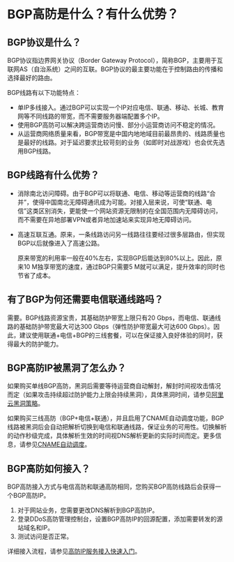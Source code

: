 # BGP高防是什么？有什么优势？

## BGP协议是什么？

BGP协议指边界网关协议（Border Gateway Protocol），简称BGP，主要用于互联网AS（自治系统）之间的互联。BGP协议的最主要功能在于控制路由的传播和选择最好的路由。

BGP线路有以下功能特点：

-   单IP多线接入。通过BGP可以实现一个IP对应电信、联通、移动、长城、教育网等不同线路的带宽，而不需要服务器端配置多个IP。
-   使用BGP高防可以解决跨运营商访问慢、部分小运营商访问不稳定的情况。
-   从运营商网络质量来看，BGP带宽是中国内地地域目前最昂贵的、线路质量也是最好的线路。对于延迟要求比较苛刻的业务（如即时对战游戏）也会优先选用BGP线路。

## BGP线路有什么优势？

-   消除南北访问障碍。由于BGP可以将联通、电信、移动等运营商的线路“合并”，使得中国南北无障碍通讯成为可能。对接入层来说，可使“联通、电信”这类区别消失，更能使一个网站资源无限制的在全国范围内无障碍访问，而不需要在异地部署VPN或者异地加速站来实现异地无障碍访问。
-   高速互联互通。原来，一条线路访问另一线路往往要经过很多层路由，但实现BGP以后就像进入了高速公路。

    原来带宽的利用率一般在40%左右，实现BGP后能达到80%以上。因此，原来10 M独享带宽的速度，通过BGP只需要5 M就可以满足，提升效率的同时也节省了成本。


## 有了BGP为何还需要电信联通线路吗？

需要。BGP线路资源宝贵，其基础防护带宽上限只有20 Gbps，而电信、联通线路的基础防护带宽最大可达300 Gbps（弹性防护带宽最大可达600 Gbps）。因此，建议使用联通+电信+BGP的三线套餐，可以在保证接入良好体验的同时，获得最大的防护能力。

## BGP高防IP被黑洞了怎么办？

如果购买单线BGP高防，黑洞后需要等待运营商自动解封，解封时间视攻击情况而定（如果攻击持续超过防护能力上限会持续黑洞），具体黑洞时间，请参见[阿里云黑洞策略](/cn.zh-CN/3分钟了解DDoS攻击/黑洞策略/阿里云黑洞策略.md)。

如果购买三线高防（BGP+电信+联通），并且启用了CNAME自动调度功能，BGP线路被黑洞后会自动把解析切换到电信和联通线路，保证业务的可用性。切换解析的动作秒级完成，具体解析生效的时间视DNS解析更新的实际时间而定。更多信息，请参见[CNAME自动调度](/cn.zh-CN/DDoS高防（旧版）/用户指南/业务接入配置/CNAME自动调度.md)。

## BGP高防如何接入？

BGP高防接入方式与电信高防和联通高防相同，您购买BGP高防线路后会获得一个BGP高防IP。

1.  对于网站业务，您需要更改DNS解析到BGP高防IP。
2.  登录DDoS高防管理控制台，设置BGP高防IP的回源配置，添加需要转发的源站域名和IP。
3.  测试访问是否正常。

详细接入流程，请参见[高防IP服务接入快速入门](/cn.zh-CN/DDoS高防（旧版）/快速入门/防护网站业务/概述.md)。

